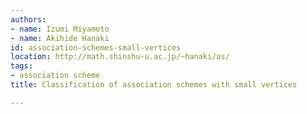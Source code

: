 ```yaml
---
authors:
- name: Izumi Miyamoto
- name: Akihide Hanaki
id: association-schemes-small-vertices
location: http://math.shinshu-u.ac.jp/~hanaki/as/
tags:
- association scheme
title: Classification of association schemes with small vertices

---
```


